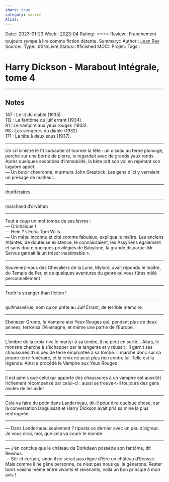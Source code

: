 ```yaml
---
share: true 
category: source
Alias:
---
```

Date:: 2023-01-23
Week:: [2023-04](../week/2023-04.md)
Rating:: ⭐⭐⭐⭐
Review:: Franchement toujours sympa à lire comme fiction détente.
Summary:: 
Author:: [Jean Ray](Jean%20Ray.md)
Source:: 
Type:: #SN/Livre 
Status:: #finished 
MOC::
Projet:: 
Tags:: 

# Harry Dickson - Marabout Intégrale, tome 4


***

## Notes

147 : Le lit du diable (1935).  
112 : Le fantôme du juif errant (1934).  
81 : Le vampire aux yeux rouges (1933).  
68 : Les vengeurs du diable (1932).  
171 : La tête à deux sous (1937).  
  
*****  
  
Un cri sinistre le fit sursauter et tourner la tête : un oiseau au terne plumage, perché sur une borne de pierre, le regardait avec de grands yeux ronds.  
Après quelques secondes d’immobilité, la bête prit son vol en répétant son lugubre appel.  
— Un butor chevronné, murmura John Grestock. Les gens d’ici y verraient un présage de malheur…  
  
*****  
  
thuriféraires  
  
*****  
  
marchand d’orviétan  
  
*****  
  
Tout à coup un mot tomba de ses lèvres :  
— Orichalque !  
— Hein ? s’écria Tom Wills.  
— Un métal inconnu et cité comme fabuleux, expliqua le maître. Les anciens Atlantes, de douteuse existence, le connaissaient, les Assyriens également et sans doute quelques privilégiés de Babylone, la grande disparue. Mr. Servus gardait là un trésor inestimable ».  
  
*****  
  
Souvenez-vous des Chevaliers de la Lune, Mylord, avait répondu le maître, du Temple de Fer, et de quelques aventures du genre où vous fûtes mêlé personnellement  
  
*****  
  
Truth is stranger than fiction !  
  
*****  
  
qu’Ahasvérus, nom qu’on prête au Juif Errant, de terrible mémoire.  
  
*****  
  
Ebenezer Grump, le Vampire aux Yeux Rouges qui, pendant plus de deux années, terrorisa l’Allemagne, et même une partie de l’Europe.  
  
*****  
  
L’ombre de la croix rive le martyr à sa tombe, il ne peut en sortir… Alors, le monstre cherche à s’échapper par la tangente et y réussit : il garnit ses chaussures d’un peu de terre empruntée à sa tombe. Il marche donc sur sa propre terre funéraire, et la croix ne peut plus rien contre lui. Telle est la légende. Ainsi a procédé le Vampire aux Yeux Rouges  
  
*****  
  
Il est admis que celui qui apporte des chaussures à un vampire est aussitôt richement récompensé par celui-ci : aussi se trouve-t-il toujours des gens avides de les aider  
  
*****  
  
Cela va faire du potin dans Landerneau, dit-il pour dire quelque chose, car la conversation languissait et Harry Dickson avait pris sa mine la plus renfrognée.  
  
*****  
  
— Dans Landerneau seulement ? riposta ce dernier avec un peu d’aigreur. Je vous dirai, moi, que cela va courir le monde.  
  
*****  
  
— J’en conclus que le château de Dorkdeen possède son fantôme, dit Revinus.  
— Sûr et certain, sinon il ne serait pas digne d’être un château d’Ecosse. Mais comme il ne gêne personne, ce n’est pas nous qui le gênerons. Rester bons voisins même entre vivants et revenants, voilà un bon principe à mon avis !